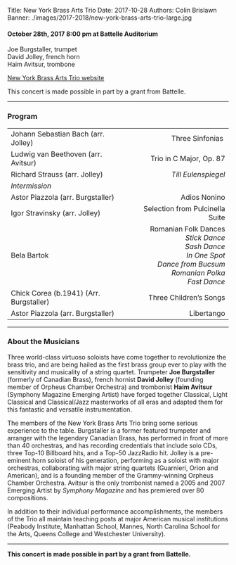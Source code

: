 Title: New York Brass Arts Trio
Date: 2017-10-28
Authors: Colin Brislawn
Banner: ./images/2017-2018/new-york-brass-arts-trio-large.jpg

#### October 28th, 2017 8:00 pm at Battelle Auditorium

Joe Burgstaller, trumpet <br>
David Jolley, french horn <br>
Haim Avitsur, trombone  

[New York Brass Arts Trio website](http://www.dispeker.com/artist.php?id=nybrassarts)

This concert is made possible in part by a grant from Battelle.

---

### Program

|                          |                                  |
|--------------------------|---------------------------------:|
| Johann Sebastian Bach (arr. Jolley) | Three Sinfonias |
| Ludwig van Beethoven (arr. Avitsur) | Trio in C Major, Op. 87 |
| Richard Strauss (arr. Jolley)       | *Till Eulenspiegel* |
| *Intermission* |       |
| Astor Piazzola (arr. Burgstaller)   | Adios Nonino |
| Igor Stravinsky (arr. Jolley)       | Selection from Pulcinella Suite |
| Bela Bartok                         | Romanian Folk Dances <br> *Stick Dance* <br> *Sash Dance* <br> *In One Spot* <br> *Dance from Bucsum* <br> *Romanian Polka* <br> *Fast Dance* |
| Chick Corea (b.1941) (Arr. Burgstaller) | Three Children’s Songs |
| Astor Piazzola (arr. Burgstaller)       | Libertango |

---

### About the Musicians

Three world-class virtuoso soloists have come together to revolutionize the brass trio, and are being hailed as the first brass group ever to play with the sensitivity and musicality of a string quartet. Trumpeter **Joe Burgstaller** (formerly of Canadian Brass), french hornist **David Jolley** (founding member of Orpheus Chamber Orchestra) and trombonist **Haim Avitsur** (Symphony Magazine Emerging Artist) have forged together Classical, Light Classical and Classical/Jazz masterworks of all eras and adapted them for this fantastic and versatile instrumentation.

The members of the New York Brass Arts Trio bring some serious experience to the table. Burgstaller is a former featured trumpeter and arranger with the legendary Canadian Brass, has performed in front of more than 40 orchestras, and has recording credentials that include solo CDs, three Top-10 Billboard hits, and a Top-50 JazzRadio hit. Jolley is a pre-eminent horn soloist of his generation, performing as a soloist with major orchestras, collaborating with major string quartets (Guarnieri, Orion and American), and is a founding member of the Grammy-winning Orpheus Chamber Orchestra. Avitsur is the only trombonist named a 2005 and 2007 Emerging Artist by *Symphony Magazine* and has premiered over 80 compositions.

In addition to their individual performance accomplishments, the members of the Trio all maintain teaching posts at major American musical institutions (Peabody Institute, Manhattan School, Mannes, North Carolina School for the Arts, Queens College and Westchester University).

---

**This concert is made possible in part by a grant from Battelle.**
